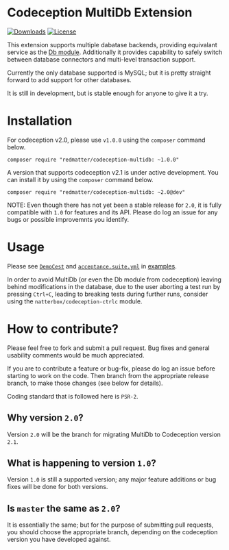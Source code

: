 # Codeception MultiDb Extension

[![Downloads](https://poser.pugx.org/redmatter/codeception-multidb/d/total.svg)](https://packagist.org/packages/redmatter/codeception-multidb)
[![License](https://poser.pugx.org/redmatter/codeception-multidb/license.svg)](https://packagist.org/packages/redmatter/codeception-multidb)

This extension supports multiple dabatase backends, providing equivalant service as the [Db module](http://codeception.com/docs/modules/Db). Additionally it provides capability to safely switch between database connectors and multi-level transaction support.

Currently the only database supported is MySQL; but it is pretty straight forward to add support for other databases.

It is still in development, but is stable enough for anyone to give it a try.

# Installation

For codeception v2.0, please use `v1.0.0` using the `composer` command below.

```
composer require "redmatter/codeception-multidb: ~1.0.0"
```

A version that supports codeception v2.1 is under active development. You can install it by using the `composer` command below.

```
composer require "redmatter/codeception-multidb: ~2.0@dev"
```

NOTE: Even though there has not yet been a stable release for `2.0`, it is fully compatible with `1.0` for features and its API. Please do log an issue for any bugs or possible improvemnts you identify.

# Usage

Please see [`DemoCest`](examples/tests/acceptance/DemoCest.php) and [`acceptance.suite.yml`](examples/tests/acceptance.suite.yml) in [examples](examples).

In order to avoid MultiDb (or even the Db module from codeception) leaving behind modifications in the database, due to the user aborting a test run by pressing `Ctrl+C`, leading to breaking tests during further runs, consider using the `natterbox/codeception-ctrlc` module.

# How to contribute?

Please feel free to fork and submit a pull request. Bug fixes and general usability comments would be much appreciated.

If you are to contribute a feature or bug-fix, please do log an issue before starting to work on the code. Then branch from the appropriate release branch, to make those changes (see below for details).

Coding standard that is followed here is `PSR-2`.

## Why version `2.0`?

Version `2.0` will be the branch for migrating MultiDb to Codeception version `2.1`.

## What is happening to version `1.0`?

Version `1.0` is still a supported version; any major feature additions or bug fixes will be done for both versions.

## Is `master` the same as `2.0`?

It is essentially the same; but for the purpose of submitting pull requests, you should choose the appropriate branch, depending on the codeception version you have developed against.

